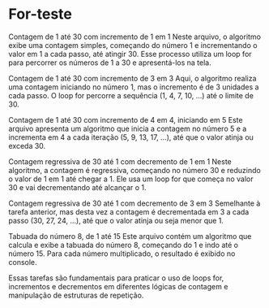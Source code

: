 # For-teste
Contagem de 1 até 30 com incremento de 1 em 1
Neste arquivo, o algoritmo exibe uma contagem simples, começando do número 1 e incrementando o valor em 1 a cada passo, até atingir 30. Esse processo utiliza um loop for para percorrer os números de 1 a 30 e apresentá-los na tela.

Contagem de 1 até 30 com incremento de 3 em 3
Aqui, o algoritmo realiza uma contagem iniciando no número 1, mas o incremento é de 3 unidades a cada passo. O loop for percorre a sequência (1, 4, 7, 10, ...) até o limite de 30.

Contagem de 1 até 30 com incremento de 4 em 4, iniciando em 5
Este arquivo apresenta um algoritmo que inicia a contagem no número 5 e a incrementa em 4 a cada iteração (5, 9, 13, 17, ...), até que o valor atinja ou exceda 30.

Contagem regressiva de 30 até 1 com decremento de 1 em 1
Neste algoritmo, a contagem é regressiva, começando no número 30 e reduzindo o valor de 1 em 1 até chegar a 1. Ele usa um loop for que começa no valor 30 e vai decrementando até alcançar o 1.

Contagem regressiva de 30 até 1 com decremento de 3 em 3
Semelhante à tarefa anterior, mas desta vez a contagem é decrementada em 3 a cada passo (30, 27, 24, ...), até que o valor atinja ou seja menor que 1.

Tabuada do número 8, de 1 até 15
Este arquivo contém um algoritmo que calcula e exibe a tabuada do número 8, começando do 1 e indo até o número 15. Para cada número multiplicado, o resultado é exibido no console.

Essas tarefas são fundamentais para praticar o uso de loops for, incrementos e decrementos em diferentes lógicas de contagem e manipulação de estruturas de repetição.
